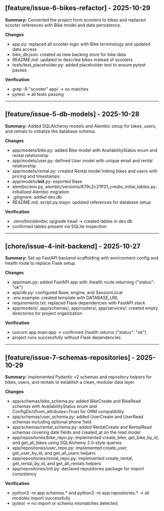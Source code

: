 ## [feature/issue-6-bikes-refactor] - 2025-10-29
**Summary:** Converted the project from scooters to bikes and replaced scooter references with Bike model and data persistence.

**Changes**
- app.py: replaced all scooter logic with Bike terminology and updated data access
- bike_db.json: created as new backing store for bike data
- README.md: updated to describe bikes instead of scooters
- tests/test_placeholder.py: added placeholder test to ensure pytest passes

**Verification**
- grep -R "scooter" app/ → no matches
- pytest → all tests passing

---

## [feature/issue-5-db-models] - 2025-10-28
**Summary:** Added SQLAlchemy models and Alembic setup for bikes, users, and rentals to initialize the database schema.

**Changes**
- app/models/bike.py: added Bike model with AvailabilityStatus enum and rental relationship
- app/models/user.py: defined User model with unique email and rental relationship
- app/models/rental.py: created Rental model linking bikes and users with pricing and timestamps
- app/models/__init__.py: exported Base
- alembic/env.py, alembic/versions/879c2c21ff31_create_initial_tables.py: initialized Alembic migration
- .gitignore: added dev.db
- README.md, script.py.mayo: updated references for database setup

**Verification**
- .venv/bin/alembic upgrade head → created tables in dev.db
- confirmed tables present via SQLite inspection

---

## [chore/issue-4-init-backend] - 2025-10-27
**Summary:** Set up FastAPI backend scaffolding with environment config and health route to replace Flask setup.

**Changes**
- app/main.py: added FastAPI app with /health route returning {"status": "ok"}
- app/db.py: configured Base, engine, and SessionLocal
- .env.example: created template with DATABASE_URL
- requirements.txt: replaced Flask dependencies with FastAPI stack
- app/models/, app/schemas/, app/routers/, app/services/: created empty directories for project organization

**Verification**
- uvicorn app.main:app → confirmed /health returns {"status": "ok"}
- project runs successfully without Flask dependencies

---

## [feature/issue-7-schemas-repositories] - 2025-10-29
**Summary:** Implemented Pydantic v2 schemas and repository helpers for bikes, users, and rentals to establish a clean, modular data layer.

**Changes**
- app/schemas/bike_schema.py: added BikeCreate and BikeRead schemas with AvailabilityStatus enum and ConfigDict(from_attributes=True) for ORM compatibility
- app/schemas/user_schema.py: added UserCreate and UserRead schemas including optional phone field
- app/schemas/rental_schema.py: added RentalCreate and RentalRead schemas covering date fields and created_at on the read model
- app/repositories/bike_repo.py: implemented create_bike, get_bike_by_id, and get_all_bikes using SQLAlchemy 2.0-style queries
- app/repositories/user_repo.py: implemented create_user, get_user_by_id, and get_all_users helpers
- app/repositories/rental_repo.py: implemented create_rental, get_rental_by_id, and get_all_rentals helpers
- app/repositories/init.py: declared repositories package for import consistency

**Verification**
- python3 -m app.schemas.* and python3 -m app.repositories.* → all modules import successfully
- pytest → no import or schema mismatches detected


